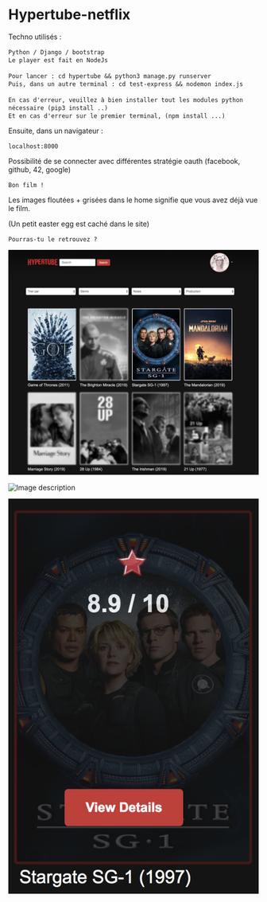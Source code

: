 # Hypertube-netflix

Techno utilisés : 
	
	Python / Django / bootstrap
	Le player est fait en NodeJs

	Pour lancer : cd hypertube && python3 manage.py runserver
    Puis, dans un autre terminal : cd test-express && nodemon index.js
	
	En cas d'erreur, veuillez à bien installer tout les modules python nécessaire (pip3 install ..)
	Et en cas d'erreur sur le premier terminal, (npm install ...)

Ensuite, dans un navigateur :

	localhost:8000
Possibilité de se connecter avec différentes stratégie oauth (facebook, github, 42, google)
	
	Bon film !
	
Les images floutées + grisées dans le home signifie que vous avez déjà vue le film.

(Un petit easter egg est caché dans le site)

	Pourras-tu le retrouvez ?

![Image description](https://github.com/themarch/Hypertube-netflix-/blob/master/Screen%20Shot%202019-12-12%20at%2018.42.44.png)

![Image description](https://github.com/themarch/Hypertube-netflix-/blob/master/Screen%20Shot%202019-12-12%20at%2018.44.24.png)

![Image description](https://github.com/themarch/Hypertube-netflix-/blob/master/Screen%20Shot%202019-12-12%20at%2019.06.14.png)
